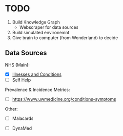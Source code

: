 # TODO

1. Build Knowledge Graph
    - Webscraper for data sources
2. Build simulated environemnt
3. Give brain to computer (from Wonderland) to decide

## Data Sources

NHS (Main): 
- [x] [Illnesses and Conditions](https://www.nhsinform.scot/illnesses-and-conditions)
- [ ] [Self Help](https://www.nhsinform.scot/symptoms-and-self-help/a-to-z)

Prevalence & Incidence Metrics:
- [ ] https://www.uwmedicine.org/conditions-symptoms

Other: 
- [ ] Malacards
- [ ] DynaMed


